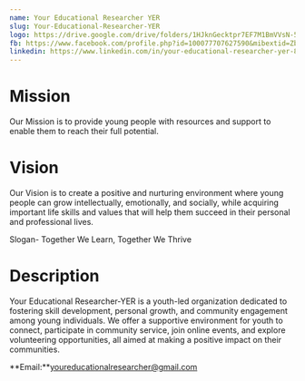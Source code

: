 ```yaml
---
name: Your Educational Researcher YER
slug: Your-Educational-Researcher-YER
logo: https://drive.google.com/drive/folders/1HJknGecktpr7EF7M1BmVVsN-5K8RoIY-
fb: https://www.facebook.com/profile.php?id=100077707627590&mibextid=ZbWKwL/
linkedin: https://www.linkedin.com/in/your-educational-researcher-yer-84ab06285/
---
```


# Mission

Our Mission is to provide young people with resources and support to enable them to reach their full potential.

# Vision

Our Vision is to create a positive and nurturing environment where young people can grow intellectually, emotionally, and socially, while acquiring important life skills and values that will help them succeed in their personal and professional lives.

Slogan- Together We Learn, Together We Thrive

# Description

Your Educational Researcher-YER is a youth-led organization dedicated to fostering skill development, personal growth, and community engagement among young individuals. We offer a supportive environment for youth to connect, participate in community service, join online events, and explore volunteering opportunities, all aimed at making a positive impact on their communities.

**Email:**youreducationalresearcher@gmail.com
